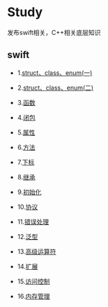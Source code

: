 # Study
发布swift相关，C++相关底层知识
## swift
- 1.[struct、class、enum(一)](https://github.com/lyp1992/Study/blob/master/Swift/Struct%20%E3%80%81Class%E3%80%81enum%20.md)  

- 2.[struct、class、enum(二)](https://github.com/lyp1992/Study/blob/master/Swift/struct%E3%80%81class%E3%80%81enum(%E4%BA%8C).md)  

- 3.[函数](https://github.com/lyp1992/Study/blob/master/Swift/%E5%87%BD%E6%95%B0.md)  

- 4.[闭包](https://github.com/lyp1992/Study/blob/master/Swift/%E9%97%AD%E5%8C%85%20.md)  

- 5.[属性](https://github.com/lyp1992/Study/blob/master/Swift/%E5%B1%9E%E6%80%A7.md)  

- 6.[方法](https://github.com/lyp1992/Study/blob/master/Swift/%E6%96%B9%E6%B3%95.md)  

- 7.[下标](https://github.com/lyp1992/Study/blob/master/Swift/%E4%B8%8B%E6%A0%87.md)  

- 8.[继承](https://github.com/lyp1992/Study/blob/master/Swift/%E7%BB%A7%E6%89%BF.md)  

- 9.[初始化](https://github.com/lyp1992/Study/blob/master/Swift/%E5%88%9D%E5%A7%8B%E5%8C%96.md)  

- 10.[协议](https://github.com/lyp1992/Study/blob/master/Swift/%E5%8D%8F%E8%AE%AE.md)  

- 11.[错误处理](https://github.com/lyp1992/Study/blob/master/Swift/%E9%94%99%E8%AF%AF%E5%A4%84%E7%90%86.md)  

- 12.[泛型](https://github.com/lyp1992/Study/blob/master/Swift/%E6%B3%9B%E5%9E%8B%20%20.md)

- 13.[高级运算符](https://github.com/lyp1992/Study/blob/master/Swift/%E9%AB%98%E7%BA%A7%E8%BF%90%E7%AE%97%E7%AC%A6%20%20.md)

- 14.[扩展](https://github.com/lyp1992/Study/blob/master/Swift/%E6%89%A9%E5%B1%95%20%20.md)

- 15.[访问控制](https://github.com/lyp1992/Study/blob/master/Swift/%E8%AE%BF%E9%97%AE%E6%8E%A7%E5%88%B6%20%20.md)

- 16.[内存管理](https://github.com/lyp1992/Study/blob/master/Swift/%E5%86%85%E5%AD%98%E7%AE%A1%E7%90%86%20%20.md)
